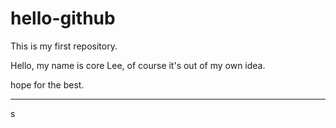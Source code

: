 hello-github
============

This is my first repository.

Hello, my name is core Lee, of course it's out of my own idea.

hope for the best.

-----------
<ddddd>

<ee>


s
